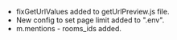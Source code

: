 - fixGetUrlValues added to getUrlPreview.js file.
- New config to set page limit added to ".env".
- m.mentions - rooms_ids added.

